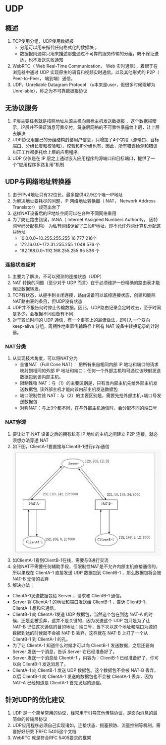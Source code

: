 # UDP

## 概述

1. TCP使用分组，UDP使用数据报
   - 分组可以用来指代任何格式化的数据块；
   - 数据报则通常只用来描述那些通过不可靠的服务传输的分组，既不保证送达，也不发送失败通知  
2. WebRTC（ Web Real-Time Communication， Web 实时通信），着眼于在浏览器中通过 UDP 实现原生的语音和视频实时通信，以及其他形式的 P2P（ Peer-to-Peer， 端到端）通信。  
3. UDP，Unreliable Datagram Protocol  （u本来是user，但很多时候理解为Unreliable），称之为不可靠数据报协议

## 无协议服务  

1. IP层主要任务就是按照地址从源主机向目标主机发送数据报 ，这个数据报暗示，IP层并不保证消息可靠交付，将底层网络的不可靠性暴露给上层，让上层去解决
2. UDP协议用自己的分组结构封装用户信息，只增加了4个字段（源端口、目标端口、分组长度和校验和），校验和IP分组也有，因此，所有错误检测和错误纠正工作都委托给上层的应用程序。  
3. UDP 仅仅是在 IP 层之上通过嵌入应用程序的源端口和目标端口，提供了一个“应用程序多路复用”机制  

## UDP与网络地址转换器  

1. 由于IPv4地址只有32位长，最多提供42.9亿个唯一IP地址
2. 为解决地址要耗尽的问题，IP 网络地址转换器（ NAT， Network Address Translator） 规范出台了
3. 这样NAT设备后的IP地址空间可以在各种不同网络重用
4. 为了防止路由错误，IANA（ Internet Assigned Numbers Authority， 因特网号码分配机构） 为私有网络保留了三段IP地址，即不允许外网计算机分配这些地址
   - 10.0.0.0~10.255.255.255      16 777 216个  
   - 172.16.0.0~172.31.255.255    1 048 576  个
   - 192.168.0.0~192.168.255.255   65 536  个

### 连接状态超时  

1. 主要为了解决，不可以预测的连接状态（UDP）
2. NAT 转换的问题（至少对于 UDP 而言）在于必须维护一份精确的路由表才能保证数据转发。  
3. TCP有状态，从握手到关闭连接，路由设备可以监控连接状态，创建和删除NAT路由表的条目，但UDP没有状态
4. UDP并不报告何时停止传输数据，因此，UDP路由记录会定时过去，至于时间是多少，会根据不同设备有不同
5. 对于较长时间的 UDP 通信，有一个事实上的最佳做法，即引入一个双向 keep-alive 分组，周期性地重置传输路径上所有 NAT 设备中转换记录的计时器。  

### NAT分类

1. 从实现技术角度，可以将NAT分为
   - 全锥NAT（Full Cone NAT）： 把所有来自相同内部 IP 地址和端口的请求映射到相同的外部 IP 地址和端口；任何一个外部主机均可通过该映射发送数据包到该内部主机。 
   - 限制性锥 NAT：与（1）的主要区别是，只有当内部主机先给外部主机发送数据包, 该外部主机才能向该内部主机发送数据包 
   - 端口限制性锥 NAT：与（2）的主要区别是，需要先抢外部主机+端口号发送数据包
   - 对称NAT：与上3个都不同，在与外部主机通信时，会分配不同的端口号

### NAT穿透

1. 要让处于 NAT 设备之后的拥有私有 IP 地址的主机之间建立 P2P 连接，就必须想办法穿透 NAT 
2. 如下图，ClientA-1要直接与ClientB-1进行p2p通信![1543816008820](../2.%E7%BD%91%E7%BB%9C%E5%9F%BA%E7%A1%80/1.Web%E6%80%A7%E8%83%BD%E6%9D%83%E5%A8%81%E6%8C%87%E5%8D%97/imgs/1543816008820.png)
3. 如ClientA-1看到ClientB-1在线，需要与B进行交流
4. 全锥NAT不需要任何辅助手段，但限制性NAT是不允许内部主机直接通信的，所以果现在 ClientA-1 直接发送 UDP 数据包到 ClientB-1 ，那么数据包将会被 NAT-B 无情的丢弃 
5. 解决办法：

- ClientA-1发送数据包给 Server ，请求和 ClientB-1 通信。
- Server 将 ClientA-1 的地址和端口发送给 ClientB-1 ，告诉 ClientB-1，ClientA-1 想和它通信。 
- ClientB-1 向 ClientA-1发送 UDP 数据包，当然这个包在到达 NAT-A 的时候，还是会被丢弃，这并不是关键的，因为发送这个 UDP 包只是为了让 NAT-B 记住这次通信的目的地址：端口号，当下次以这个地址和端口为源的数据到达的时候就不会被 NAT-B 丢弃，这样就在 NAT-B 上打了一个从 ClientB-1 到 ClientA-1 的孔。 
- 为了让 ClientA-1 知道什么时候才可以向 ClientB-1 发送数据，之后还要向 Server 发送一个消息，告诉 Server 它已经准备好了。 
- Server 发送一个消息给 ClientA-1 ，内容为：ClientB-1 已经准备好了，你可以向 ClientB-1 发送消息了。
- ClientA-1 向 ClientB-1 发送 UDP 数据包。这个数据包不会被 NAT-B 丢弃，以后 ClientB-1 向 ClientA-1 发送的数据包也不会被 ClientA-1 丢弃，因为 NAT-A 已经知道是 ClientA-1 首先发起的通信。

## 针对UDP的优化建议  

1. UDP 是一个简单常用的协议，经常用于引导其他传输协议，是面向消息的最简单的传输层协议
2. UDP应用程序必须自己实现诸如，连接状态、拥塞预防、流量控制等机制，需要好好研究下RFC 5405这个文档
3. WebRTC 就是符合RFC 5405要求的框架  